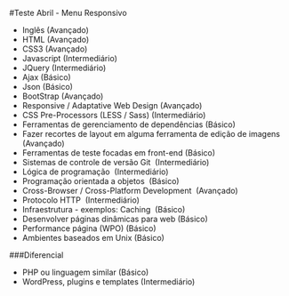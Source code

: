 #Teste Abril - Menu Responsivo

* Inglês (Avançado)
* HTML (Avançado)
* CSS3 (Avançado)
* Javascript (Intermediário)
* JQuery (Intermediário)
* Ajax (Básico)
* Json (Básico)
* BootStrap (Avançado)
* Responsive / Adaptative Web Design (Avançado)
* CSS Pre-Processors (LESS / Sass) (Intermediário)
* Ferramentas de gerenciamento de dependências (Básico)
* Fazer recortes de layout em alguma ferramenta de edição de imagens (Avançado)
* Ferramentas de teste focadas em front-end (Básico)
* Sistemas de controle de versão Git  (Intermediário)
* Lógica de programação  (Intermediário)
* Programação orientada a objetos  (Básico)
* Cross-Browser / Cross-Platform Development  (Avançado)
* Protocolo HTTP  (Intermediário)
* Infraestrutura - exemplos: Caching  (Básico)
* Desenvolver páginas dinâmicas para web (Básico)
* Performance página (WPO) (Básico)
* Ambientes baseados em Unix (Básico)

###Diferencial
* PHP ou linguagem similar (Básico)
* WordPress, plugins e templates (Intermediário)